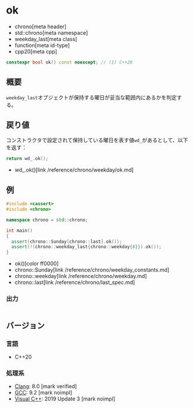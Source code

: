 # ok
* chrono[meta header]
* std::chrono[meta namespace]
* weekday_last[meta class]
* function[meta id-type]
* cpp20[meta cpp]

```cpp
constexpr bool ok() const noexcept; // (1) C++20
```

## 概要
`weekday_last`オブジェクトが保持する曜日が妥当な範囲内にあるかを判定する。


## 戻り値
コンストラクタで設定されて保持している曜日を表す値`wd_`があるとして、以下を返す：

```cpp
return wd_.ok();
```
* wd_.ok()[link /reference/chrono/weekday/ok.md]


## 例
```cpp example
#include <cassert>
#include <chrono>

namespace chrono = std::chrono;

int main()
{
  assert(chrono::Sunday[chrono::last].ok());
  assert(!(chrono::weekday_last{chrono::weekday{8}}).ok());
}
```
* ok()[color ff0000]
* chrono::Sunday[link /reference/chrono/weekday_constants.md]
* chrono::weekday[link /reference/chrono/weekday.md]
* chrono::last[link /reference/chrono/last_spec.md]

### 出力
```
```

## バージョン
### 言語
- C++20

### 処理系
- [Clang](/implementation.md#clang): 8.0 [mark verified]
- [GCC](/implementation.md#gcc): 9.2 [mark noimpl]
- [Visual C++](/implementation.md#visual_cpp): 2019 Update 3 [mark noimpl]

